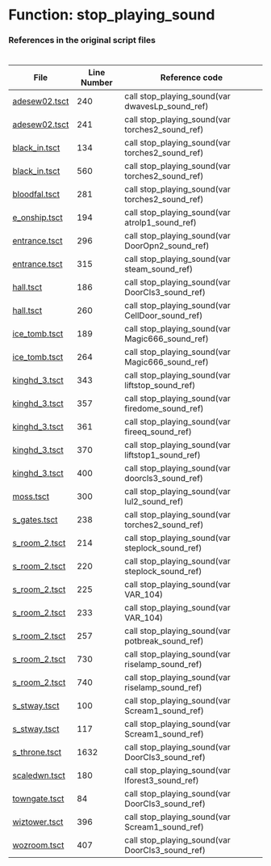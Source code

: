 # Function: stop_playing_sound
### References in the original script files

#

| File | Line Number | Reference code |
| --- | --- | --- |
| [adesew02.tsct](../../../out/adesew02.tsct#L240) | 240 | call stop_playing_sound(var dwavesLp_sound_ref) |
| [adesew02.tsct](../../../out/adesew02.tsct#L241) | 241 | call stop_playing_sound(var torches2_sound_ref) |
| [black_in.tsct](../../../out/black_in.tsct#L134) | 134 | call stop_playing_sound(var torches2_sound_ref) |
| [black_in.tsct](../../../out/black_in.tsct#L560) | 560 | call stop_playing_sound(var torches2_sound_ref) |
| [bloodfal.tsct](../../../out/bloodfal.tsct#L281) | 281 | call stop_playing_sound(var torches2_sound_ref) |
| [e_onship.tsct](../../../out/e_onship.tsct#L194) | 194 | call stop_playing_sound(var atrolp1_sound_ref) |
| [entrance.tsct](../../../out/entrance.tsct#L296) | 296 | call stop_playing_sound(var DoorOpn2_sound_ref) |
| [entrance.tsct](../../../out/entrance.tsct#L315) | 315 | call stop_playing_sound(var steam_sound_ref) |
| [hall.tsct](../../../out/hall.tsct#L186) | 186 | call stop_playing_sound(var DoorCls3_sound_ref) |
| [hall.tsct](../../../out/hall.tsct#L260) | 260 | call stop_playing_sound(var CellDoor_sound_ref) |
| [ice_tomb.tsct](../../../out/ice_tomb.tsct#L189) | 189 | call stop_playing_sound(var Magic666_sound_ref) |
| [ice_tomb.tsct](../../../out/ice_tomb.tsct#L264) | 264 | call stop_playing_sound(var Magic666_sound_ref) |
| [kinghd_3.tsct](../../../out/kinghd_3.tsct#L343) | 343 | call stop_playing_sound(var liftstop_sound_ref) |
| [kinghd_3.tsct](../../../out/kinghd_3.tsct#L357) | 357 | call stop_playing_sound(var firedome_sound_ref) |
| [kinghd_3.tsct](../../../out/kinghd_3.tsct#L361) | 361 | call stop_playing_sound(var fireeq_sound_ref) |
| [kinghd_3.tsct](../../../out/kinghd_3.tsct#L370) | 370 | call stop_playing_sound(var liftstop1_sound_ref) |
| [kinghd_3.tsct](../../../out/kinghd_3.tsct#L400) | 400 | call stop_playing_sound(var doorcls3_sound_ref) |
| [moss.tsct](../../../out/moss.tsct#L300) | 300 | call stop_playing_sound(var lul2_sound_ref) |
| [s_gates.tsct](../../../out/s_gates.tsct#L238) | 238 | call stop_playing_sound(var torches2_sound_ref) |
| [s_room_2.tsct](../../../out/s_room_2.tsct#L214) | 214 | call stop_playing_sound(var steplock_sound_ref) |
| [s_room_2.tsct](../../../out/s_room_2.tsct#L220) | 220 | call stop_playing_sound(var steplock_sound_ref) |
| [s_room_2.tsct](../../../out/s_room_2.tsct#L225) | 225 | call stop_playing_sound(var VAR_104) |
| [s_room_2.tsct](../../../out/s_room_2.tsct#L233) | 233 | call stop_playing_sound(var VAR_104) |
| [s_room_2.tsct](../../../out/s_room_2.tsct#L257) | 257 | call stop_playing_sound(var potbreak_sound_ref) |
| [s_room_2.tsct](../../../out/s_room_2.tsct#L730) | 730 | call stop_playing_sound(var riselamp_sound_ref) |
| [s_room_2.tsct](../../../out/s_room_2.tsct#L740) | 740 | call stop_playing_sound(var riselamp_sound_ref) |
| [s_stway.tsct](../../../out/s_stway.tsct#L100) | 100 | call stop_playing_sound(var Scream1_sound_ref) |
| [s_stway.tsct](../../../out/s_stway.tsct#L117) | 117 | call stop_playing_sound(var Scream1_sound_ref) |
| [s_throne.tsct](../../../out/s_throne.tsct#L1632) | 1632 | call stop_playing_sound(var DoorCls3_sound_ref) |
| [scaledwn.tsct](../../../out/scaledwn.tsct#L180) | 180 | call stop_playing_sound(var lforest3_sound_ref) |
| [towngate.tsct](../../../out/towngate.tsct#L84) | 84 | call stop_playing_sound(var DoorCls3_sound_ref) |
| [wiztower.tsct](../../../out/wiztower.tsct#L396) | 396 | call stop_playing_sound(var Scream1_sound_ref) |
| [wozroom.tsct](../../../out/wozroom.tsct#L407) | 407 | call stop_playing_sound(var DoorCls3_sound_ref) |
